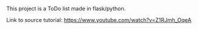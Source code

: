 This project is a ToDo list made in flask/python.

Link to source tutorial: https://www.youtube.com/watch?v=Z1RJmh_OqeA